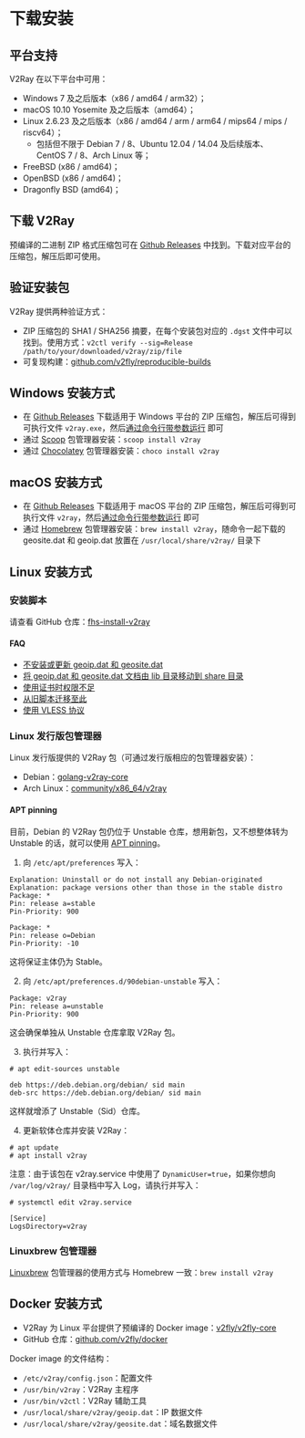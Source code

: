 # 下载安装

## 平台支持

V2Ray 在以下平台中可用：

* Windows 7 及之后版本（x86 / amd64 / arm32）；
* macOS 10.10 Yosemite 及之后版本（amd64）；
* Linux 2.6.23 及之后版本（x86 / amd64 / arm / arm64 / mips64 / mips / riscv64）；
  * 包括但不限于 Debian 7 / 8、Ubuntu 12.04 / 14.04 及后续版本、CentOS 7 / 8、Arch Linux 等；
* FreeBSD (x86 / amd64)；
* OpenBSD (x86 / amd64)；
* Dragonfly BSD (amd64)；

## 下载 V2Ray

预编译的二进制 ZIP 格式压缩包可在 [Github Releases](https://github.com/v2fly/v2ray-core/releases) 中找到。下载对应平台的压缩包，解压后即可使用。

## 验证安装包

V2Ray 提供两种验证方式：

* ZIP 压缩包的 SHA1 / SHA256 摘要，在每个安装包对应的 `.dgst` 文件中可以找到。使用方式：`v2ctl verify --sig=Release /path/to/your/downloaded/v2ray/zip/file`
* 可复现构建：[github.com/v2fly/reproducible-builds](https://github.com/v2fly/reproducible-builds)

## Windows 安装方式

* 在 [Github Releases](https://github.com/v2fly/v2ray-core/releases) 下载适用于 Windows 平台的 ZIP 压缩包，解压后可得到可执行文件 `v2ray.exe`，然后[通过命令行带参数运行](command.md) 即可
* 通过 [Scoop](https://scoop.sh) 包管理器安装：`scoop install v2ray`
* 通过 [Chocolatey](https://chocolatey.org) 包管理器安装：`choco install v2ray`

## macOS 安装方式

* 在 [Github Releases](https://github.com/v2fly/v2ray-core/releases) 下载适用于 macOS 平台的 ZIP 压缩包，解压后可得到可执行文件 `v2ray`，然后[通过命令行带参数运行](command.md) 即可
* 通过 [Homebrew](https://brew.sh) 包管理器安装：`brew install v2ray`，随命令一起下载的 geosite.dat 和 geoip.dat 放置在 `/usr/local/share/v2ray/` 目录下

## Linux 安装方式

### 安装脚本

请查看 GitHub 仓库：[fhs-install-v2ray](https://github.com/v2fly/fhs-install-v2ray)

#### FAQ

* [不安装或更新 geoip.dat 和 geosite.dat](https://github.com/v2fly/fhs-install-v2ray/wiki/Do-not-install-or-update-geoip.dat-and-geosite.dat)
* [将 geoip.dat 和 geosite.dat 文档由 lib 目录移动到 share 目录](https://github.com/v2fly/fhs-install-v2ray/wiki/Move-.dat-files-from-lib-directory-to-share-directory)
* [使用证书时权限不足](https://github.com/v2fly/fhs-install-v2ray/wiki/Insufficient-permissions-when-using-certificates)
* [从旧脚本迁移至此](https://github.com/v2fly/fhs-install-v2ray/wiki/Migrate-from-the-old-script-to-this)
* [使用 VLESS 协议](https://github.com/v2fly/fhs-install-v2ray/wiki/To-use-the-VLESS-protocol)

### Linux 发行版包管理器

Linux 发行版提供的 V2Ray 包（可通过发行版相应的包管理器安装）：

* Debian：[golang-v2ray-core](https://tracker.debian.org/pkg/golang-v2ray-core)
* Arch Linux：[community/x86_64/v2ray](https://www.archlinux.org/packages/community/x86_64/v2ray/)

#### APT pinning

目前，Debian 的 V2Ray 包仍位于 Unstable 仓库，想用新包，又不想整体转为 Unstable 的话，就可以使用 [APT pinning](https://wiki.debian.org/AptConfiguration)。

1. 向 `/etc/apt/preferences` 写入：

```
Explanation: Uninstall or do not install any Debian-originated
Explanation: package versions other than those in the stable distro
Package: *
Pin: release a=stable
Pin-Priority: 900

Package: *
Pin: release o=Debian
Pin-Priority: -10
```

这将保证主体仍为 Stable。

2. 向 `/etc/apt/preferences.d/90debian-unstable` 写入：

```
Package: v2ray
Pin: release a=unstable
Pin-Priority: 900
```

这会确保单独从 Unstable 仓库拿取 V2Ray 包。

3. 执行并写入：

```
# apt edit-sources unstable

deb https://deb.debian.org/debian/ sid main
deb-src https://deb.debian.org/debian/ sid main
```

这样就增添了 Unstable（Sid）仓库。

4. 更新软体仓库并安装 V2Ray：

```
# apt update
# apt install v2ray
```

注意：由于该包在 v2ray.service 中使用了 `DynamicUser=true`，如果你想向 `/var/log/v2ray/` 目录档中写入 Log，请执行并写入：

```
# systemctl edit v2ray.service

[Service]
LogsDirectory=v2ray
```

### Linuxbrew 包管理器

[Linuxbrew](https://github.com/Homebrew/linuxbrew-core) 包管理器的使用方式与 Homebrew 一致：`brew install v2ray`

## Docker 安装方式

* V2Ray 为 Linux 平台提供了预编译的 Docker image：[v2fly/v2fly-core](https://hub.docker.com/r/v2fly/v2fly-core)
* GitHub 仓库：[github.com/v2fly/docker](https://github.com/v2fly/docker)

Docker image 的文件结构：

* `/etc/v2ray/config.json`：配置文件
* `/usr/bin/v2ray`：V2Ray 主程序
* `/usr/bin/v2ctl`：V2Ray 辅助工具
* `/usr/local/share/v2ray/geoip.dat`：IP 数据文件
* `/usr/local/share/v2ray/geosite.dat`：域名数据文件
